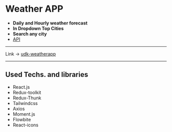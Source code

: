 # Weather APP

- **Daily and Hourly weather forecast**
- **In Dropdown Top Cities**
- **Search any city**
- [API](https://openweathermap.org/api)

---

Link -> [udk-weatherapp](https://udk-weatherapp.netlify.app/)

---
## Used Techs. and libraries

- React.js
- Redux-toolkit
- Redux-Thunk
- Tailwindcss
- Axios
- Moment.js
- Flowbite
- React-icons
